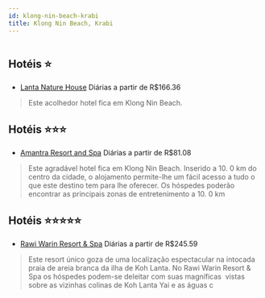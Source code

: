 ```yaml
---
id: klong-nin-beach-krabi
title: Klong Nin Beach, Krabi
---
```


<center><img src="http://photos.hotelbeds.com/giata/05/052697/052697a_hb_a_001.jpg" alt="" /></center>


## Hotéis ⭐️

-    [Lanta Nature House](https://www.hurb.com/aud/https://www.hurb.com/hoteis/klong-nin-beach/lanta-nature-house-JNP-JP264042?cmp=18055) Diárias a partir de R$166.36
   > Este acolhedor hotel fica em Klong Nin Beach. 

## Hotéis ⭐️⭐️⭐️

-    [Amantra Resort and Spa](https://www.hurb.com/aud/https://www.hurb.com/hoteis/klong-nin-beach/amantra-resort-and-spa-JNP-JP862563?cmp=18055) Diárias a partir de R$81.08
   > Este agradável hotel fica em Klong Nin Beach. Inserido a 10. 0 km do centro da cidade, o alojamento permite-lhe um fácil acesso a tudo o que este destino tem para lhe oferecer. Os hóspedes poderão encontrar as principais zonas de entretenimento a 10. 0 km

## Hotéis ⭐️⭐️⭐️⭐️⭐️

-    [Rawi Warin Resort & Spa](https://www.hurb.com/aud/https://www.hurb.com/hoteis/klong-nin-beach/rawi-warin-resort-spa-JNP-JP244086?cmp=18055) Diárias a partir de R$245.59
   > Este resort único goza de uma localização espectacular na intocada praia de areia branca da ilha de Koh Lanta. No Rawi Warin Resort &amp; Spa os hóspedes podem-se deleitar com suas magníficas  vistas sobre as vizinhas colinas de Koh Lanta Yai e as águas c
